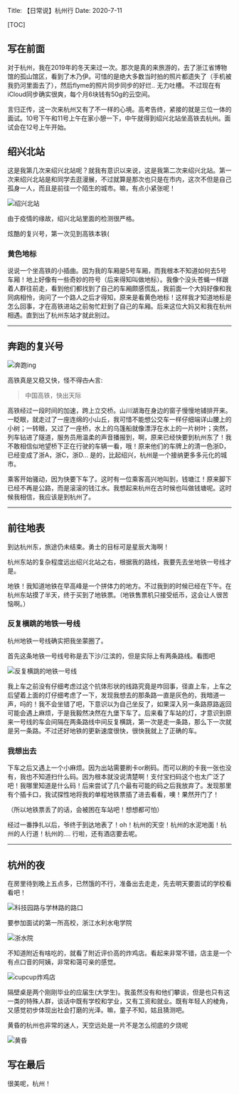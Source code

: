 Title:   【日常说】杭州行
Date: 2020-7-11

[TOC]

## 写在前面

对于杭州，我在2019年的冬天来过一次。那次是真的来旅游的，去了浙江省博物馆的孤山馆区，看到了木乃伊。可惜的是绝大多数当时拍的照片都遗失了（手机被我扔河里面去了），然后flyme的照片同步同步的好烂.. 无力吐槽。 不过现在有iCloud同步确实很爽，每个月6块钱有50g的云空间。

言归正传，这一次来杭州又有了不一样的心境。高考告终，紧接的就是三位一体的面试。10号下午和11号上午在家小憩一下，中午就得到绍兴北站坐高铁去杭州。面试会在12号上午开始。


## 绍兴北站

这是我第几次来绍兴北站呢？就我有意识以来说，这是我第二次来绍兴北站。第一次来绍兴北站是和同学去逛漫展，不过就算是那次也只是在市内，这次不但是自己孤身一人，而且是前往一个陌生的城市。嘛，有点小紧张呢！

![绍兴北站](trip_of_hang/north_station.jpeg)

由于疫情的缘故，绍兴北站里面的检测很严格。


炫酷的复兴号，第一次见到高铁本铁(


### 黄色地标

说说一个坐高铁的小插曲。因为我的车厢是5号车厢，而我根本不知道如何去5号车厢！地上好像有一些奇妙的符号（后来得知叫做地标）。我像个没头苍蝇一样跟着人群往前走，看到他们都找到了自己的车厢颇感慌乱，我前面一个大妈好像和我同病相怜，询问了一个路人之后才得知，原来是看黄色地标！这样我才知道地标是怎么回事，才在高铁进站之前匆忙赶到了自己的车厢。后来这位大妈又和我在杭州相遇。直到出了杭州东站才就此别过。


-------


## 奔跑的复兴号

![奔跑ing](trip_of_hang/running.jpeg)

高铁真是又稳又快，怪不得~~古人~~言:

> 中国高铁，快出天际

高铁经过一段时间的加速，跨上立交桥。山川湖海在身边的窗子慢慢地铺排开来。一眨眼，就走过了一座连绵的小山丘，我可惜不能想公交车一样仔细端详山腰上的小树；一转眼，又过了一座桥，水上的乌篷船就像漂浮在水上的一片树叶；突然，列车钻进了隧道，服务员用温柔的声音播报到，啊，原来已经快要到杭州东了！我不敢相信似地望桥下正在行驶的车辆一看，哦！原来他们的车牌上的清一色浙D，已经变成了浙A，浙C，浙D... 
是的，比起绍兴，杭州是一个接纳更多多元化的城市。


乘客开始骚动，因为快要下车了。这时有一位乘客高兴地叫到，钱塘江！原来脚下已经不再是公路，而是滚滚的钱江水。我想起来杭州在古时候也叫做钱塘呢。这时候我相信，我应该是到杭州了。

-------

## 前往地表

到达杭州东，旅途仍未结束。勇士的目标可是星辰大海啊！

杭州东站的复杂程度远出绍兴北站之右，根据我的路线，我要先去坐地铁一号线才是。

地铁！我知道地铁在早高峰是一个拼体力的地方。不过我到的时候已经在下午。在杭州东站摸了半天，终于买到了地铁票。（地铁售票机只接受纸币，这会让人很苦恼啊。）

### 反复横跳的地铁一号线

杭州地铁一号线确实把我坐蒙圈了。

首先这条地铁一号线号称是去下沙/江滨的，但是实际上有两条路线。看图吧

![反复横跳的地铁一号线](trip_of_hang/2_routes.jpeg)

我上车之前没有仔细考虑过这个抗体形状的线路究竟是咋回事，径直上车，上车之后望着上面的灯仔细考虑了一下，发现我想去的那条路一直是灰色的，我暗道一声，吗的！我不会坐错了吧，下意识以为自己坐反了，如果深入另一条路原路返回可能会遇上麻烦，于是我毅然决然在九堡下车了。后来看了车站的灯，才意识到原来一号线的车会间隔在两条路线中间反复横跳，第一次是走一条路，那么下一次就是另一条路。不过还好地铁的更新速度很快，很快我就上了正确的车。


### 我想出去

下车之后又遇上一个小麻烦。因为出站需要刷卡or刷码。而可以刷的卡我一张也没有，我也不知道扫什么码。因为根本就没说清楚啊！支付宝扫码这个也太广泛了吧！我哪里知道是什么码！后来尝试了几个最有可能的码之后我放弃了。发现那里有个插卡口，我试探性地将我的单程地铁票插了进去看看，噢！果然开门了！

（所以地铁票丢了的话，会被困在车站吧！想想都可怕）






经过一番挣扎以后，爷终于到达地表了！oh！杭州的天空！杭州的水泥地面！杭州的人行道！杭州的.... 行啦，还有酒店要去呢。

-------

## 杭州的夜


在房里待到晚上五点多，已然饿的不行，准备出去走走，先去明天要面试的学校看看吧！

![科技园路与学林路的路口](trip_of_hang/out.jpeg)

要参加面试的第一所高校，浙江水利水电学院

![浙水院](trip_of_hang/university.jpeg)

不知道附近有啥吃的，就看了附近评价高的炸鸡店。看起来非常不错，店主是一个有点口音的阿姨，非常和蔼可亲的感觉。

![cupcup炸鸡店](trip_of_hang/cupcup.jpeg)

隔壁桌是两个刚刚毕业的应届生(大学生)。我虽然没有和他们攀谈，但是也只有这一类的特殊人群，谈话中既有学校和学业，又有工资和就业。既有年轻人的棱角，又感觉初步体现出社会打磨的光泽。嘛，童子不知，姑且猜测吧。

黄昏的杭州也非常的迷人，天空远处是一片不是怎么彻底的夕烧呢

![黄昏](trip_of_hang/sunset.jpeg)

## 写在最后

很美呢，杭州！

